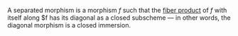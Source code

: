 A separated morphism is a morphism $f$ such that the [fiber product](fiber%20product) of $f$ with itself along $f has its diagonal as a closed subscheme — in other words, the diagonal morphism is a closed immersion.